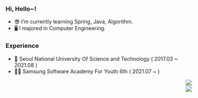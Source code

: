 ### Hi, Hello~!
- 😎 I’m currently learning Spring, Java, Algorithm.
- 🖥 I majored in Computer Engineering.

### Experience
- 🍅 Seoul National University Of Science and Technology ( 2017.03 ~ 2021.08 )
- 👩‍💻 Samsung Software Academy For Youth 6th ( 2021.07 ~ )

<img align="right" src="http://mazassumnida.wtf/api/mini/generate_badge?boj=sy77"><br/>
<img align="right" src="https://github-readme-stats.vercel.app/api?username=pondsuyeon&count_private=true">

